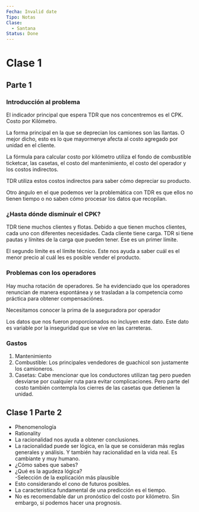```yaml
---
Fecha: Invalid date
Tipo: Notas
Clase:
  - Santana
Status: Done
---
```

# Clase 1  
  

## Parte 1  
  

### Introducción al problema  
  
El indicador principal que espera TDR que nos concentremos es el CPK. Costo por Kilómetro.  
  
La forma principal en la que se deprecian los camiones son las llantas. O mejor dicho, esto es lo que mayormenye afecta al costo agregado por unidad en el cliente.  
  
La fórmula para calcular costo por kilómetro utiliza el fondo de combustible ticketcar, las casetas, el costo del mantenimiento, el costo del operador y los costos indirectos.  
  
TDR utiliza estos costos indirectos para saber cómo depreciar su producto.  
  
Otro ángulo en el que podemos ver la problemática con TDR es que ellos no tienen tiempo o no saben cómo procesar los datos que recopilan.  
  
### ¿Hasta dónde disminuír el CPK?  
  
TDR tiene muchos clientes y flotas. Debido a que tienen muchos clientes, cada uno con diferentes necesidades. Cada cliente tiene carga. TDR si tiene pautas y límites de la carga que pueden tener. Ese es un primer límite.  
  
El segundo límite es el límite técnico. Este nos ayuda a saber cuál es el menor precio al cuál les es posible vender el producto.  
  
  

### Problemas con los operadores  
  
Hay mucha rotación de operadores. Se ha evidenciado que los operadores renuncian de manera espontánea y se trasladan a la competencia como práctica para obtener compensaciónes.  
  

Necesitamos conocer la prima de la aseguradora por operador  
  
Los datos que nos fueron proporcionados no incluyen este dato. Este dato es variable por la inseguridad que se vive en las carreteras.  
  

### Gastos  
  
1. Mantenimiento  
2. Combustible: Los principales vendedores de guachicol son justamente los camioneros.  
3. Casetas: Cabe mencionar que los conductores utilizan tag pero pueden desviarse por cualquier ruta para evitar complicaciones. Pero parte del costo también contempla los cierres de las casetas que detienen la unidad.  
  

## Clase 1 Parte 2  
  
- Phenomenología  
- Rationality  
- La racionalidad nos ayuda a obtener conclusiones.  
- La racionalidad puede ser lógica, en la que se consideran más reglas generales y análisis. Y también hay racionalidad en la vida real. Es cambiante y muy humano.  
- ¿Cómo sabes que sabes?  
- ¿Qué es la agudeza lógica?  
-Selección de la explicación más plausible  
- Esto considerando el cono de futuros posibles.  
- La característica fundamental de una predicción es el tiempo.  
- No es recomendable dar un pronóstico del costo por kilómetro. Sin embargo, si podemos hacer una prognosis.